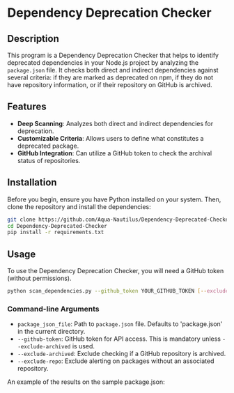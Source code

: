 # Dependency Deprecation Checker

## Description

This program is a Dependency Deprecation Checker that helps to identify deprecated dependencies in your Node.js project by analyzing the `package.json` file. It checks both direct and indirect dependencies against several criteria: if they are marked as deprecated on npm, if they do not have repository information, or if their repository on GitHub is archived.

## Features

- **Deep Scanning**: Analyzes both direct and indirect dependencies for deprecation.
- **Customizable Criteria**: Allows users to define what constitutes a deprecated package.
- **GitHub Integration**: Can utilize a GitHub token to check the archival status of repositories.

## Installation

Before you begin, ensure you have Python installed on your system. Then, clone the repository and install the dependencies:

```bash
git clone https://github.com/Aqua-Nautilus/Dependency-Deprecated-Checker.git
cd Dependency-Deprecated-Checker
pip install -r requirements.txt
```

## Usage

To use the Dependency Deprecation Checker, you will need a GitHub token (without permissions).

```bash
python scan_dependencies.py --github_token YOUR_GITHUB_TOKEN [--exclude-archived] [--exclude-repo]
```

### Command-line Arguments

- `package_json_file`: Path to `package.json` file. Defaults to 'package.json' in the current directory.
- `--github-token`: GitHub token for API access. This is mandatory unless `--exclude-archived` is used.
- `--exclude-archived`: Exclude checking if a GitHub repository is archived.
- `--exclude-repo`: Exclude alerting on packages without an associated repository.


An example of the results on the sample package.json: